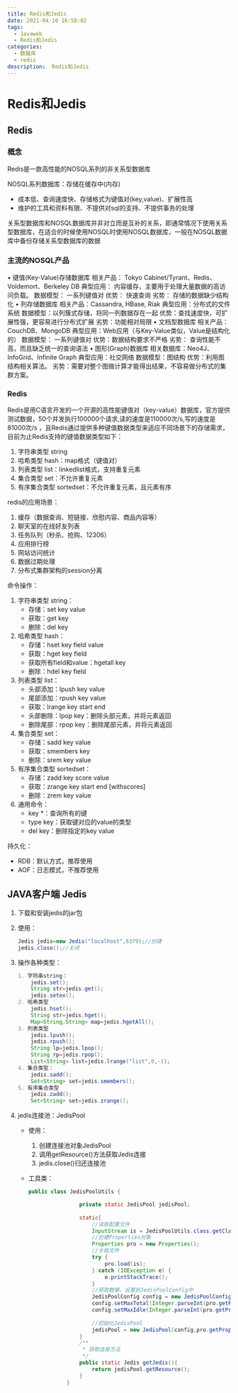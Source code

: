 ```yaml
---
title: Redis和Jedis
date: 2021-04-10 16:58:02
tags:
  - Javaweb
  - Redis和Jedis
categories:
  - 数据库
  - redis
description:  Redis和Jedis
---
```


# Redis和Jedis

## Redis

### 概念

Redis是一款高性能的NOSQL系列的非关系型数据库

NOSQL系列数据库：存储在缓存中(内存)

+ 成本低、查询速度快、存储格式为键值对(key,value)、扩展性高
+ 维护的工具和资料有限、不提供对sql的支持、不提供事务的处理

关系型数据库和NOSQL数据库并非对立而是互补的关系，即通常情况下使用关系型数据库，在适合的时候使用NOSQL时使用NOSQL数据库，一般在NOSQL数据库中备份存储关系型数据库的数据

### 主流的NOSQL产品

•	键值(Key-Value)存储数据库
				相关产品： Tokyo Cabinet/Tyrant、Redis、Voldemort、Berkeley DB
				典型应用： 内容缓存，主要用于处理大量数据的高访问负载。 
				数据模型： 一系列键值对
				优势： 快速查询
				劣势： 存储的数据缺少结构化
		•	列存储数据库
				相关产品：Cassandra, HBase, Riak
				典型应用：分布式的文件系统
				数据模型：以列簇式存储，将同一列数据存在一起
				优势：查找速度快，可扩展性强，更容易进行分布式扩展
				劣势：功能相对局限
		•	文档型数据库
				相关产品：CouchDB、MongoDB
				典型应用：Web应用（与Key-Value类似，Value是结构化的）
				数据模型： 一系列键值对
				优势：数据结构要求不严格
				劣势： 查询性能不高，而且缺乏统一的查询语法
		•	图形(Graph)数据库
				相关数据库：Neo4J、InfoGrid、Infinite Graph
				典型应用：社交网络
				数据模型：图结构
				优势：利用图结构相关算法。
				劣势：需要对整个图做计算才能得出结果，不容易做分布式的集群方案。

### Redis

Redis是用C语言开发的一个开源的高性能键值对（key-value）数据库，官方提供测试数据，50个并发执行100000个请求,读的速度是110000次/s,写的速度是81000次/s ，且Redis通过提供多种键值数据类型来适应不同场景下的存储需求，目前为止Redis支持的键值数据类型如下：

1. 字符串类型 string
2. 哈希类型 hash：map格式（键值对）
3. 列表类型 list：linkedlist格式，支持重复元素
4. 集合类型 set：不允许重复元素
5. 有序集合类型 sortedset：不允许重复元素，且元素有序

redis的应用场景：

1. 缓存（数据查询、短链接、欣慰内容、商品内容等）
2. 聊天室的在线好友列表
3. 任务队列（秒杀、抢购、12306）
4. 应用排行榜
5. 网站访问统计
6. 数据过期处理
7. 分布式集群架构的session分离

命令操作：

1. 字符串类型 string：
    + 存储：set key value
    + 获取：get key
    + 删除：del key
2. 哈希类型 hash：
    + 存储：hset key field value
    + 获取：hget key field
    + 获取所有field和value：hgetall key
    + 删除：hdel key field
3. 列表类型 list：
    + 头部添加：lpush key value
    + 尾部添加：rpush key value
    + 获取：lrange key start end
    + 头部删除：lpop key：删除头部元素，并将元素返回
    + 删除尾部：rpop key：删除尾部元素，并将元素返回
4. 集合类型 set：
    + 存储：sadd key value
    + 获取：smembers key
    + 删除：srem key value
5. 有序集合类型 sortedset：
    + 存储：zadd key score value
    + 获取：zrange key start end [withscores]
    + 删除：zrem key value
6. 通用命令：
    + key *：查询所有的键
    + type key：获取键对应的value的类型
    + del key：删除指定的key value

 持久化：

+ RDB：默认方式，推荐使用
+ AOF：日志模式，不推荐使用

## JAVA客户端 Jedis

1. 下载和安装jedis的jar包

2. 使用：

    ```java
    Jedis jedis=new Jedis("localhost",6379);//创建
    jedis.close();//关闭
    ```

3. 操作各种类型：

    ```java
    1. 字符串string：
        jedis.set();
    	String str=jedis.get();
    	jedis.setex();
    2. 哈希类型
        jedis.hset();
    	String str=jedis.hget();
    	Map<String,String> map=jedis.hgetAll();
    3. 列表类型
        jedis.lpush();
    	jedis.rpush();
    	String lp=jedis.lpop();
    	String rp=jedis.rpop();
    	List<String> list=jedis.lrange("list",0,-1);
    4. 集合类型：
        jedis.sadd();
    	Set<String> set=jedis.smembers();
    5. 有序集合类型
        jedis.zadd();
    	Set<String> set=jedis.zrange();
    ```

4. jedis连接池：JedisPool

    + 使用：

        1. 创建连接池对象JedisPool
        2. 调用getResource()方法获取Jedis连接
        3. jedis.close()归还连接池

    + 工具类：

        ```java
        public class JedisPoolUtils {
        
        			    private static JedisPool jedisPool;
        			
        			    static{
        			        //读取配置文件
        			        InputStream is = JedisPoolUtils.class.getClassLoader().getResourceAsStream("jedis.properties");
        			        //创建Properties对象
        			        Properties pro = new Properties();
        			        //关联文件
        			        try {
        			            pro.load(is);
        			        } catch (IOException e) {
        			            e.printStackTrace();
        			        }
        			        //获取数据，设置到JedisPoolConfig中
        			        JedisPoolConfig config = new JedisPoolConfig();
        			        config.setMaxTotal(Integer.parseInt(pro.getProperty("maxTotal")));
        			        config.setMaxIdle(Integer.parseInt(pro.getProperty("maxIdle")));
        			
        			        //初始化JedisPool
        			        jedisPool = new JedisPool(config,pro.getProperty("host"),Integer.parseInt(pro.getProperty("port")));
                        }
          			    /**
        			     * 获取连接方法
        			     */
        			    public static Jedis getJedis(){
        			        return jedisPool.getResource();
        			    }
        			}  
        ```

        

